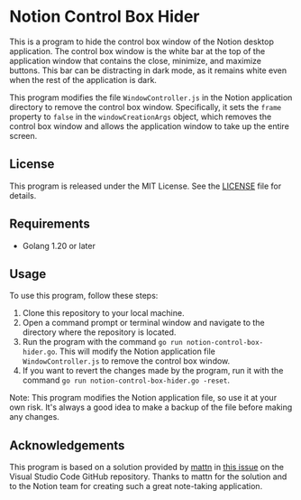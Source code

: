# Notion Control Box Hider

This is a program to hide the control box window of the Notion desktop application. The control box window is the white bar at the top of the application window that contains the close, minimize, and maximize buttons. This bar can be distracting in dark mode, as it remains white even when the rest of the application is dark.

This program modifies the file `WindowController.js` in the Notion application directory to remove the control box window. Specifically, it sets the `frame` property to `false` in the `windowCreationArgs` object, which removes the control box window and allows the application window to take up the entire screen.

## License

This program is released under the MIT License. See the [LICENSE](LICENSE) file for details.

## Requirements

- Golang 1.20 or later

## Usage

To use this program, follow these steps:

1. Clone this repository to your local machine.
2. Open a command prompt or terminal window and navigate to the directory where the repository is located.
3. Run the program with the command `go run notion-control-box-hider.go`. This will modify the Notion application file `WindowController.js` to remove the control box window.
4. If you want to revert the changes made by the program, run it with the command `go run notion-control-box-hider.go -reset`.

Note: This program modifies the Notion application file, so use it at your own risk. It's always a good idea to make a backup of the file before making any changes.

## Acknowledgements

This program is based on a solution provided by [mattn](https://github.com/mattn) in [this issue](https://github.com/microsoft/vscode/issues/10911#issuecomment-242130904) on the Visual Studio Code GitHub repository. Thanks to mattn for the solution and to the Notion team for creating such a great note-taking application.
